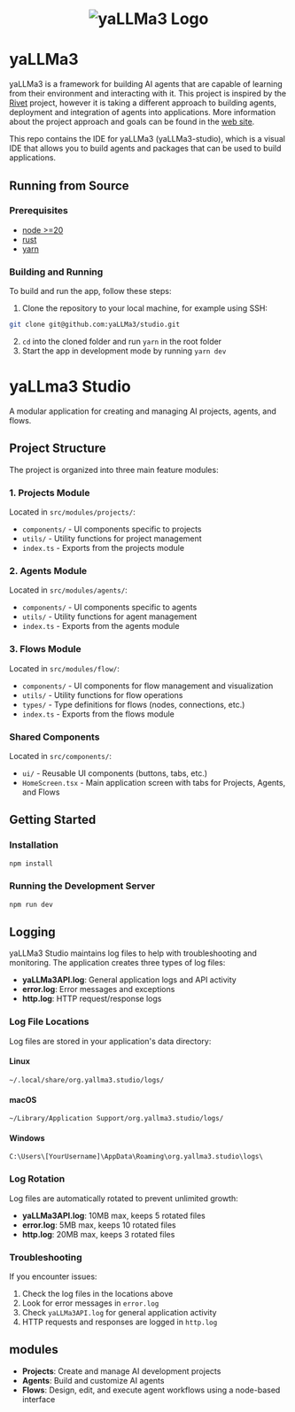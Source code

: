 <h1 align="center"><img src="https://yallma3.org/yallma3.svg" alt="yaLLMa3 Logo"></h1>

# yaLLMa3

ِyaLLMa3 is a framework for building AI agents that are capable of learning from their environment and interacting with it. This project is inspired by the [Rivet](https://github.com/Ironclad/rivet) project, however it is taking a different approach to building agents, deployment and integration of agents into applications. More information about the project approach and goals can be found in the [web site](https://yallma3.org).

This repo contains the IDE for yaLLMa3 (yaLLMa3-studio), which is a visual IDE that allows you to build agents and packages that can be used to build applications.

## Running from Source

### Prerequisites

- [node >=20](https://nodejs.org/en/download/)
- [rust](https://rustup.rs/)
- [yarn](https://yarnpkg.com/getting-started/install)

### Building and Running

To build and run the app, follow these steps:

1. Clone the repository to your local machine, for example using SSH:

```bash
git clone git@github.com:yaLLMa3/studio.git
```

2. `cd` into the cloned folder and run `yarn` in the root folder
3. Start the app in development mode by running `yarn dev`

# yaLLma3 Studio

A modular application for creating and managing AI projects, agents, and flows.

## Project Structure

The project is organized into three main feature modules:

### 1. Projects Module

Located in `src/modules/projects/`:

- `components/` - UI components specific to projects
- `utils/` - Utility functions for project management
- `index.ts` - Exports from the projects module

### 2. Agents Module

Located in `src/modules/agents/`:

- `components/` - UI components specific to agents
- `utils/` - Utility functions for agent management
- `index.ts` - Exports from the agents module

### 3. Flows Module

Located in `src/modules/flow/`:

- `components/` - UI components for flow management and visualization
- `utils/` - Utility functions for flow operations
- `types/` - Type definitions for flows (nodes, connections, etc.)
- `index.ts` - Exports from the flows module

### Shared Components

Located in `src/components/`:

- `ui/` - Reusable UI components (buttons, tabs, etc.)
- `HomeScreen.tsx` - Main application screen with tabs for Projects, Agents, and Flows

## Getting Started

### Installation

```bash
npm install
```

### Running the Development Server

```bash
npm run dev
```

## Logging

yaLLMa3 Studio maintains log files to help with troubleshooting and monitoring. The application creates three types of log files:

- **yaLLMa3API.log**: General application logs and API activity
- **error.log**: Error messages and exceptions
- **http.log**: HTTP request/response logs

### Log File Locations

Log files are stored in your application's data directory:

#### Linux
```
~/.local/share/org.yallma3.studio/logs/
```

#### macOS
```
~/Library/Application Support/org.yallma3.studio/logs/
```

#### Windows
```
C:\Users\[YourUsername]\AppData\Roaming\org.yallma3.studio\logs\
```

### Log Rotation

Log files are automatically rotated to prevent unlimited growth:
- **yaLLMa3API.log**: 10MB max, keeps 5 rotated files
- **error.log**: 5MB max, keeps 10 rotated files
- **http.log**: 20MB max, keeps 3 rotated files

### Troubleshooting

If you encounter issues:
1. Check the log files in the locations above
2. Look for error messages in `error.log`
3. Check `yaLLMa3API.log` for general application activity
4. HTTP requests and responses are logged in `http.log`

## modules

- **Projects**: Create and manage AI development projects
- **Agents**: Build and customize AI agents
- **Flows**: Design, edit, and execute agent workflows using a node-based interface
